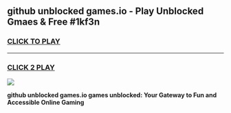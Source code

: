 
## github unblocked games.io - Play Unblocked Gmaes & Free #1kf3n
<h3>
<a href="https://news.freeplayer.one?title=github_unblocked_games.io&ref=03M">CLICK TO PLAY</a></h3>
<hr>

<h3>
<a href="https://news.freeplayer.one?title=github_unblocked_games.io&ref=03M">CLICK 2 PLAY</a>
  
</h3>

<a href="https://news.freeplayer.one?title=github_unblocked_games.io&ref=03M"><img src="https://clearcache.store/games.png"></a>


**github unblocked games.io games unblocked: Your Gateway to Fun and Accessible Online Gaming**
